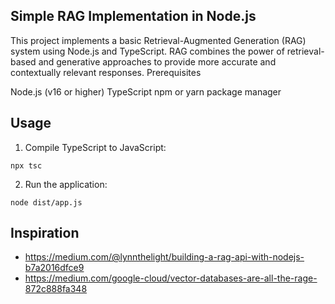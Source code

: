 ## Simple RAG Implementation in Node.js

This project implements a basic Retrieval-Augmented Generation (RAG) system using Node.js and TypeScript. RAG combines the power of retrieval-based and generative approaches to provide more accurate and contextually relevant responses.
Prerequisites

Node.js (v16 or higher)
TypeScript
npm or yarn package manager

## Usage

1. Compile TypeScript to JavaScript:

  `npx tsc`

2. Run the application:

  `node dist/app.js`

## Inspiration

- https://medium.com/@lynnthelight/building-a-rag-api-with-nodejs-b7a2016dfce9
- https://medium.com/google-cloud/vector-databases-are-all-the-rage-872c888fa348